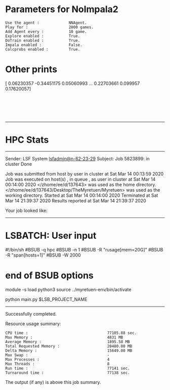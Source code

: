 # Parameters for NoImpala2

    Use the agent :             NNAgent.
    Play for :                  2000 games.
    Add Agent every :           10 game.
    Explore enabled :           True.
    DoTrain enabled :           True.
    Impala enabled :            False.
    Calcprobs enabled :         True.

# Other prints

[ 0.06230357 -0.34451175  0.05060993 ...  0.22703661  0.099957
  0.17620057]

 <br /> 
 <br /> 
 <br /> 
 <br />

---------------------------------------------------------------------------------------------------------------------

# HPC Stats


------------------------------------------------------------
Sender: LSF System <lsfadmin@n-62-23-29>
Subject: Job 5823899: <NNAgent0NoImpala2> in cluster <dcc> Done

Job <NNAgent0NoImpala2> was submitted from host <n-62-30-6> by user <s183905> in cluster <dcc> at Sat Mar 14 00:13:59 2020
Job was executed on host(s) <n-62-23-29>, in queue <hpc>, as user <s183905> in cluster <dcc> at Sat Mar 14 00:14:00 2020
</zhome/ee/d/137643> was used as the home directory.
</zhome/ee/d/137643/Desktop/TheMyretuen/Myretuen> was used as the working directory.
Started at Sat Mar 14 00:14:00 2020
Terminated at Sat Mar 14 21:39:37 2020
Results reported at Sat Mar 14 21:39:37 2020

Your job looked like:

------------------------------------------------------------
# LSBATCH: User input
#!/bin/sh
#BSUB -q hpc
#BSUB -n 1
#BSUB -R "rusage[mem=20G]"
#BSUB -R "span[hosts=1]"
#BSUB -W 2000
# end of BSUB options

module -s load python3
source ../myretuen-env/bin/activate

python main.py $LSB_PROJECT_NAME


------------------------------------------------------------

Successfully completed.

Resource usage summary:

    CPU time :                                   77105.88 sec.
    Max Memory :                                 4831 MB
    Average Memory :                             1895.58 MB
    Total Requested Memory :                     20480.00 MB
    Delta Memory :                               15649.00 MB
    Max Swap :                                   -
    Max Processes :                              4
    Max Threads :                                8
    Run time :                                   77141 sec.
    Turnaround time :                            77138 sec.

The output (if any) is above this job summary.

